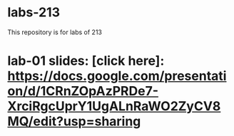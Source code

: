 # labs-213
This repository is for labs of 213

# lab-01 slides: [click here]: https://docs.google.com/presentation/d/1CRnZOpAzPRDe7-XrciRgcUprY1UgALnRaWO2ZyCV8MQ/edit?usp=sharing
